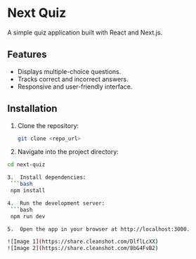 # Next Quiz

A simple quiz application built with React and Next.js.

## Features

-   Displays multiple-choice questions.
-   Tracks correct and incorrect answers.
-   Responsive and user-friendly interface.

## Installation

1. Clone the repository:

    ```bash
    git clone <repo_url>

    ```

2. Navigate into the project directory:

````bash
cd next-quiz

3.	Install dependencies:
 ```bash
 npm install

4.	Run the development server:
 ```bash
 npm run dev

5.	Open the app in your browser at http://localhost:3000.

![Image 1](https://share.cleanshot.com/DlflLcXX)
![Image 2](https://share.cleanshot.com/8bG4FvB2)
````
